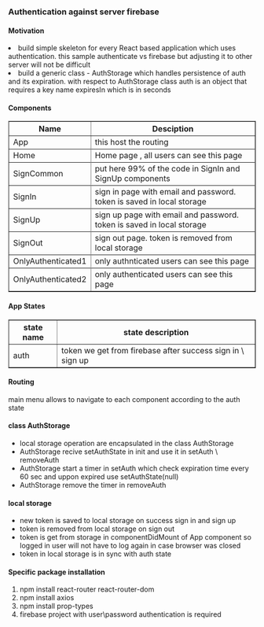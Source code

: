 <h3>Authentication against server firebase</h3>

<h4>Motivation</h4>
<li>build simple skeleton for every React based application which uses authentication. this sample authenticate vs firebase but adjusting it to other server will not be difficult</li>
<li>build a generic class - AuthStorage which handles persistence of auth and its expiration. with respect to AuthStorage class auth is an object that requires a key name expiresIn which is in seconds</li>
</ol>


<h4>Components</h4>
 <table border=1>
    <tr>
      <th>Name</th>
      <th>Desciption</th>
    </tr>
    <tr>
      <td>App</td>
      <td>this host the routing</td>
    <tr>
    <tr>
      <td>Home</td>
      <td>Home page , all users can see this page</td>
    <tr>
     <tr>
      <td>SignCommon</td>
      <td>put here 99% of the code in SignIn and SignUp components</td>
    <tr>
      <tr>
      <td>SignIn</td>
      <td>sign in page with email and password. token is saved in local storage</td>
    <tr>
       <tr>
      <td>SignUp</td>
      <td>sign up page with email and password. token is saved in local storage</td>
    <tr>
      <tr>
      <td>SignOut</td>
      <td>sign out page. token is removed from local storage </td>
    <tr>
    <tr>
      <td>OnlyAuthenticated1</td>
      <td>only authnticated users can see this page </td>
    <tr>
     <tr>
      <td>OnlyAuthenticated2</td>
      <td>only authenticated users can see this page </td>
    <tr>
  </table>

<h4>App States</h4>
<table border=1>
    <tr>
      <th>state name</th>
      <th>state description</th>
    </tr>
    <tr>
      <td>auth</td>
      <td>token we get from firebase after success sign in \ sign up</td>
    <tr>
</table>    

<h4>Routing</h4>
<p>main menu allows to navigate to each component according to the auth state</p>

<h4> class AuthStorage</h4>
<ul>
  <li>local storage operation are encapsulated in the class AuthStorage</li>
  <li>AuthStorage recive setAuthState in init and use it in setAuth \ removeAuth</li>
  <li>AuthStorage start a timer in setAuth which check expiration time every 60 sec and uppon expired use setAuthState(null)</li>
  <li>AuthStorage remove the timer in removeAuth</li>
</ul>

<h4>local storage</h4>
<ul>
  <li>new token is saved to local storage on success sign in and sign up</li>
  <li>token is removed from local storage on sign out</li>
  <li>token is get from storage in componentDidMount of App component so logged in user will not have to log again in case browser was closed</li>
  <li>token in local storage is in sync with auth state</li>
</ul>

<h4>Specific package installation</h4>
<ol>
  <li>npm install react-router react-router-dom</li>
  <li>npm install axios</li>
  <li>npm install prop-types</li>
  <li>firebase project with user\password authentication is required</li>
</ol>


